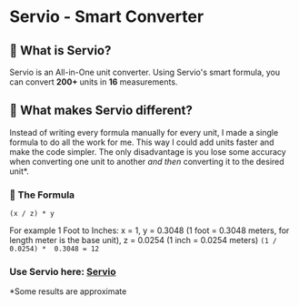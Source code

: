 # Servio - Smart Converter

## 🔁 What is Servio?
Servio is an All-in-One unit converter. Using Servio's smart formula, you can convert **200+** units in **16** measurements. 

## 🤔 What makes Servio different?
Instead of writing every formula manually for every unit, I made a single formula to do all the work for me. This way I could add units faster and make the code simpler. The only disadvantage is you lose some accuracy when converting one unit to another *and then* converting it to the desired unit*.

### 🧠 The Formula
```
(x / z) * y
```

For example 1 Foot to Inches:
x = 1, y = 0.3048 (1 foot = 0.3048 meters, for length meter is the base unit), z = 0.0254 (1 inch = 0.0254 meters)
`(1 / 0.0254) *  0.3048 = 12`

### Use Servio here: [Servio](https://jirashi.github.io/Servio/)
*Some results are approximate
